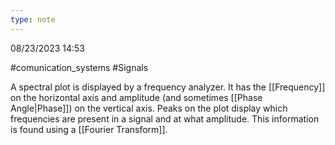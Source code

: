 ```yaml
---
type: note
---
```

08/23/2023 14:53

  #comunication_systems #Signals 

A spectral plot is displayed by a frequency analyzer. It has the [[Frequency]] on the horizontal axis and amplitude (and sometimes [[Phase Angle|Phase]]) on the vertical axis. Peaks on the plot display which frequencies are present in a signal and at what amplitude. This information is found using a [[Fourier Transform]]. 